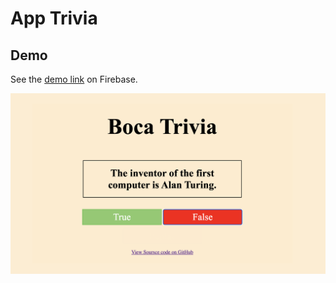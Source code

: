 # App Trivia
## Demo
See the [demo link](https://boca-trivia.firebaseapp.com/) on Firebase. 

![Demo screen shot](https://github.com/NatalliaPahosava/Boca-trivia/blob/main/img/--demo-trivia.png)



